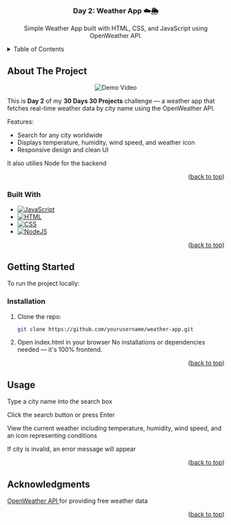 <a id="readme-top"></a>

<h3 align="center">Day 2: Weather App ☁️🌦️</h3>

  <p align="center">
    Simple Weather App built with HTML, CSS, and JavaScript using OpenWeather API.
  </p>
</div>

<!-- TABLE OF CONTENTS -->
<details>
  <summary>Table of Contents</summary>
  <ol>
    <li>
      <a href="#about-the-project">About The Project</a>
      <ul>
        <li><a href="#built-with">Built With</a></li>
      </ul>
    </li>
    <li>
      <a href="#getting-started">Getting Started</a>
    </li>
    <li><a href="#usage">Usage</a></li>
    <li><a href="#acknowledgments">Acknowledgments</a></li>
  </ol>
</details>


<!-- ABOUT THE PROJECT -->
## About The Project
<div align="center">

![Demo Video][demo-video]

</div>


This is **Day 2** of my **30 Days 30 Projects** challenge — a weather app that fetches real-time weather data by city name using the OpenWeather API.

Features:
- Search for any city worldwide
- Displays temperature, humidity, wind speed, and weather icon
- Responsive design and clean UI

It also utilies Node for the backend


<p align="right">(<a href="#readme-top">back to top</a>)</p>

### Built With

* [![JavaScript](https://img.shields.io/badge/JavaScript-F7DF1E?logo=javascript&logoColor=fff)](#)
* [![HTML](https://img.shields.io/badge/HTML-%23E34F26.svg?logo=html5&logoColor=white)](#)
* [![CSS](https://img.shields.io/badge/CSS-1572B6?logo=css3&logoColor=fff)](#)
* [![NodeJS](https://img.shields.io/badge/Node.js-6DA55F?logo=node.js&logoColor=white)](#)

<p align="right">(<a href="#readme-top">back to top</a>)</p>


<!-- GETTING STARTED -->
## Getting Started

To run the project locally:

### Installation

1. Clone the repo:
   ```sh
   git clone https://github.com/yourusername/weather-app.git
2. Open index.html in your browser
No installations or dependencies needed — it's 100% frontend.

<p align="right">(<a href="#readme-top">back to top</a>)</p>


<!-- USAGE EXAMPLES -->
## Usage

Type a city name into the search box

Click the search button or press Enter

View the current weather including temperature, humidity, wind speed, and an icon representing conditions

If city is invalid, an error message will appear

<p align="right">(<a href="#readme-top">back to top</a>)</p>

<!-- ACKNOWLEDGMENTS -->
## Acknowledgments

<a href="https://openweathermap.org/api" target="_blank">OpenWeather API </a>for providing free weather data

<p align="right">(<a href="#readme-top">back to top</a>)</p>


<!-- MARKDOWN LINKS & IMAGES -->
[screenshot]: public/images/weather-app.png
[demo-video]: public/images/weather-app-demo.gif
